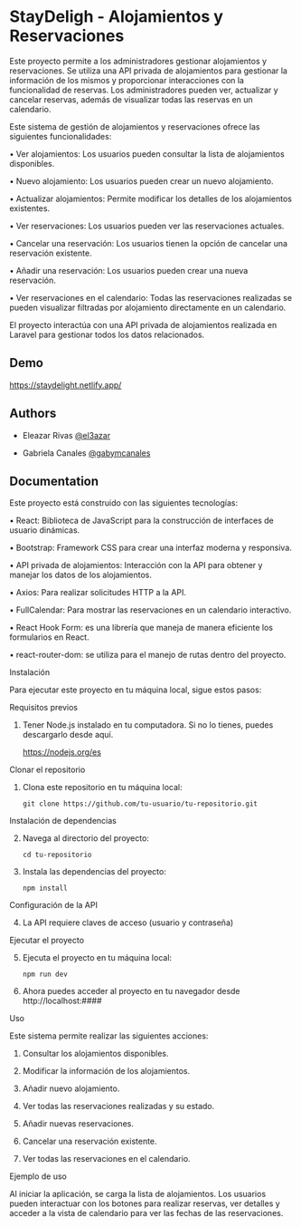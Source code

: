 # StayDeligh - Alojamientos y Reservaciones

Este proyecto permite a los administradores gestionar alojamientos y reservaciones. Se utiliza una API privada de alojamientos para gestionar la información de los mismos y proporcionar interacciones con la funcionalidad de reservas. Los administradores pueden ver, actualizar y cancelar reservas, además de visualizar todas las reservas en un calendario.



Este sistema de gestión de alojamientos y reservaciones ofrece las siguientes funcionalidades:

•	Ver alojamientos: Los usuarios pueden consultar la lista de alojamientos disponibles.

•	Nuevo alojamiento: Los usuarios pueden crear un nuevo alojamiento.

•	Actualizar alojamientos: Permite modificar los  detalles de los alojamientos existentes.

•	Ver reservaciones: Los usuarios pueden ver las reservaciones actuales.

•	Cancelar una reservación: Los usuarios tienen la opción de cancelar una reservación existente.

•	Añadir una reservación: Los usuarios pueden crear una nueva reservación.

•	Ver reservaciones en el calendario: Todas las reservaciones realizadas se pueden visualizar filtradas por alojamiento directamente en un calendario.

El proyecto interactúa con una API privada de alojamientos realizada en Laravel para gestionar todos los datos relacionados.





## Demo

https://staydelight.netlify.app/


## Authors

- Eleazar Rivas [@el3azar](https://github.com/el3azar)

- Gabriela Canales  [@gabymcanales](https://github.com/gabymcanales)



## Documentation

Este proyecto está construido con las siguientes tecnologías:

•	React: Biblioteca de JavaScript para la construcción de interfaces de usuario dinámicas.

•	Bootstrap: Framework CSS para crear una interfaz moderna y responsiva.

•	API privada de alojamientos: Interacción con la API para obtener y manejar los datos de los alojamientos.

•	Axios: Para realizar solicitudes HTTP a la API.

•	FullCalendar: Para mostrar las reservaciones en un calendario interactivo.

•	React Hook Form: es una librería que maneja de manera eficiente los formularios en React.

•	react-router-dom: se utiliza para el manejo de rutas dentro del proyecto.

Instalación

Para ejecutar este proyecto en tu máquina local, sigue estos pasos:

Requisitos previos

1.	Tener Node.js instalado en tu computadora. Si no lo tienes, puedes descargarlo desde aquí.

    https://nodejs.org/es

Clonar el repositorio

1.	Clona este repositorio en tu máquina local:

        git clone https://github.com/tu-usuario/tu-repositorio.git
Instalación de dependencias

2.	Navega al directorio del proyecto:

        cd tu-repositorio

3.	Instala las dependencias del proyecto:

        npm install
Configuración de la API

4.	La API requiere claves de acceso 
(usuario y contraseña)

Ejecutar el proyecto

5.	Ejecuta el proyecto en tu máquina local:

        npm run dev
6.	Ahora puedes acceder al proyecto en tu navegador desde 
        http://localhost:#### 

Uso

Este sistema permite realizar las siguientes acciones:

1.	Consultar los alojamientos disponibles.

2.	Modificar la información de los alojamientos.
3.	Añadir nuevo alojamiento.
4.	Ver todas las reservaciones realizadas y su estado.
5.	Añadir nuevas reservaciones.
6.	Cancelar una reservación existente.
7.	Ver todas las reservaciones en el calendario.

Ejemplo de uso

Al iniciar la aplicación, se carga la lista de alojamientos. Los usuarios pueden interactuar con los botones para realizar reservas, ver detalles y acceder a la vista de calendario para ver las fechas de las reservaciones.